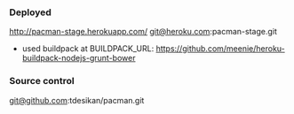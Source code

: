 
### Deployed
http://pacman-stage.herokuapp.com/
git@heroku.com:pacman-stage.git

- used buildpack at BUILDPACK_URL: https://github.com/meenie/heroku-buildpack-nodejs-grunt-bower

### Source control
git@github.com:tdesikan/pacman.git

